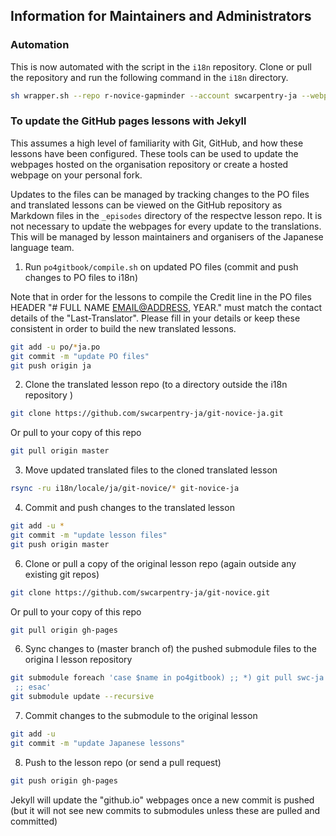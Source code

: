 ## Information for Maintainers and Administrators

### Automation

This is now automated with the script in the `i18n` repository. Clone or pull 
the repository and run the following command in the `i18n` directory.

```bash
sh wrapper.sh --repo r-novice-gapminder --account swcarpentry-ja --webpages
```

### To update the GitHub pages lessons with Jekyll

This assumes a high level of familiarity with Git, GitHub, and how these 
lessons have been configured. These tools can be used to update the 
webpages hosted on the organisation repository or create a hosted 
webpage on your personal fork.

Updates to the files can be managed by tracking changes to the PO files and 
translated lessons can be viewed on the GitHub repository as Markdown files 
in the `_episodes` directory of the respectve lesson repo. It is not necessary
to update the webpages for every update to the translations.
This will be managed by lesson maintainers and organisers of the Japanese
language team.

1. Run `po4gitbook/compile.sh` on updated PO files (commit and push changes to 
PO files to i18n)

Note that in order for the lessons to compile the Credit line in the PO files 
HEADER "# FULL NAME <EMAIL@ADDRESS>, YEAR." must match the contact details of
the "Last-Translator".
Please fill in your details or keep these consistent in order to build the new 
translated lessons.


```bash
git add -u po/*ja.po
git commit -m "update PO files"
git push origin ja
```

2. Clone the translated lesson repo (to a directory outside the i18n repository
)
```bash
git clone https://github.com/swcarpentry-ja/git-novice-ja.git
```
Or pull to your copy of this repo
```bash
git pull origin master
```

3. Move updated translated files to the cloned translated lesson
```bash
rsync -ru i18n/locale/ja/git-novice/* git-novice-ja
```

4. Commit and push changes to the translated lesson
```bash
git add -u *
git commit -m "update lesson files"
git push origin master
```

6. Clone or pull a copy of the original lesson repo (again outside any existing
 git repos)
```bash
git clone https://github.com/swcarpentry-ja/git-novice.git
```

Or pull to your copy of this repo
```bash
git pull origin gh-pages
```

6. Sync changes to (master branch of) the pushed submodule files to the origina
l lesson repository
```bash
git submodule foreach 'case $name in po4gitbook) ;; *) git pull swc-ja gh-pages
 ;; esac'
git submodule update --recursive
```

7. Commit changes to the submodule to the original lesson
```bash
git add -u
git commit -m "update Japanese lessons"
```

8. Push to the lesson repo (or send a pull request)
```bash
git push origin gh-pages
```

Jekyll will update the "github.io" webpages once a new commit is pushed (but it
 will not see new commits to submodules unless these are pulled and committed)
